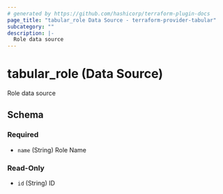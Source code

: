 ```yaml
---
# generated by https://github.com/hashicorp/terraform-plugin-docs
page_title: "tabular_role Data Source - terraform-provider-tabular"
subcategory: ""
description: |-
  Role data source
---
```


# tabular_role (Data Source)

Role data source



<!-- schema generated by tfplugindocs -->
## Schema

### Required

- `name` (String) Role Name

### Read-Only

- `id` (String) ID


